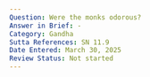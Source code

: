 ```yaml
---
Question: Were the monks odorous?
Answer in Brief: -
Category: Gandha
Sutta References: SN 11.9
Date Entered: March 30, 2025
Review Status: Not started
---
```

